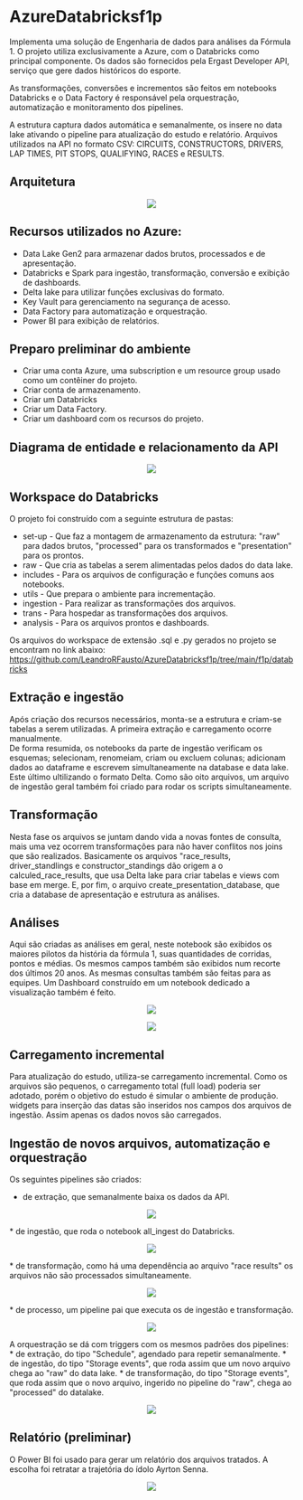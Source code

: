 # AzureDatabricksf1p

Implementa uma solução de Engenharia de dados para análises da Fórmula 1. O projeto utiliza exclusivamente a Azure, com o Databricks como principal componente. Os dados são fornecidos pela Ergast Developer API, serviço que gere dados históricos do esporte. <p>As transformações, conversões e incrementos são feitos em notebooks Databricks e o Data Factory é responsável pela orquestração, automatização e monitoramento dos pipelines.<p>
A estrutura captura dados automática e semanalmente, os insere no data lake ativando o pipeline para atualização do estudo e relatório.
Arquivos utilizados na API no formato CSV: CIRCUITS, CONSTRUCTORS, DRIVERS, LAP TIMES, PIT STOPS, QUALIFYING, RACES e RESULTS.

## Arquitetura
<p align="center">
<img src="https://github.com/LeandroRFausto/AzureDatabricksf1p/blob/main/f1p/imagens/arquitetura.png"/>
</p>

## Recursos utilizados no Azure:
* Data Lake Gen2 para armazenar dados brutos, processados e de apresentação.
* Databricks e Spark para ingestão, transformação, conversão e exibição de dashboards. 
* Delta lake para utilizar funções exclusivas do formato.
* Key Vault para gerenciamento na segurança de acesso.
* Data Factory para automatização e orquestração.
* Power BI para exibição de relatórios.

## Preparo preliminar do ambiente
* Criar uma conta Azure, uma subscription e um resource group usado como um contêiner do projeto.
* Criar conta de armazenamento.
* Criar um Databricks
* Criar um Data Factory.
* Criar um dashboard com os recursos do projeto.

## Diagrama de entidade e relacionamento da API
<p align="center">
<img src="https://github.com/LeandroRFausto/AzureDatabricksf1p/blob/main/f1p/imagens/ergast_db.png"/>
</p>

## Workspace do Databricks
O projeto foi construído com a seguinte estrutura de pastas:
* set-up - Que faz a montagem de armazenamento da estrutura: "raw" para dados brutos, "processed" para os transformados e "presentation" para os prontos. 
* raw - Que cria as tabelas a serem alimentadas pelos dados do data lake.
* includes - Para os arquivos de configuração e funções comuns aos notebooks. 
* utils - Que prepara o ambiente para incrementação.
* ingestion - Para realizar as transformações dos arquivos.
* trans - Para hospedar as transformações dos arquivos.
* analysis - Para os arquivos prontos e dashboards.

Os arquivos do workspace de extensão .sql e .py gerados no projeto se encontram no link abaixo:
https://github.com/LeandroRFausto/AzureDatabricksf1p/tree/main/f1p/databricks


## Extração e ingestão
Após criação dos recursos necessários, monta-se a estrutura e criam-se tabelas a serem utilizadas. A primeira extração e carregamento ocorre manualmente.  
De forma resumida, os notebooks da parte de ingestão verificam os esquemas; selecionam, renomeiam, criam ou excluem colunas; adicionam dados ao dataframe e escrevem simultaneamente na database e data lake. Este último ultilizando o formato Delta.
Como são oito arquivos, um arquivo de ingestão geral também foi criado para rodar os scripts simultaneamente. 
	
## Transformação
Nesta fase os arquivos se juntam dando vida a novas fontes de consulta, mais uma vez ocorrem transformações para não haver conflitos nos joins que são realizados. 
Basicamente os arquivos "race_results, driver_standlings e constructor_standings dão origem a o calculed_race_results, que usa Delta lake para criar tabelas e views com base em merge. E, por fim, o arquivo create_presentation_database, que cria a database de apresentação e estrutura as análises.

## Análises
Aqui são criadas as análises em geral, neste notebook são exibidos os maiores pilotos da história da fórmula 1, suas quantidades de corridas, pontos e médias. Os mesmos campos também são exibidos num recorte dos últimos 20 anos. As mesmas consultas também são feitas para as equipes.
Um Dashboard construído em um notebook dedicado a visualização também é feito.
<p align="center">
<img src="https://github.com/LeandroRFausto/AzureDatabricksf1p/blob/main/f1p/imagens/dash_pilotos.png"/>
</p>

<p align="center">
<img src="https://github.com/LeandroRFausto/AzureDatabricksf1p/blob/main/f1p/imagens/dash_equipes.png"/>
</p>

## Carregamento incremental
Para atualização do estudo, utiliza-se carregamento incremental. Como os arquivos são pequenos, o carregamento total (full load) poderia ser adotado, porém o objetivo do estudo é simular o ambiente de produção.
widgets para inserção das datas são inseridos nos campos dos arquivos de ingestão. Assim apenas os dados novos são carregados.

## Ingestão de novos arquivos, automatização e orquestração
Os seguintes pipelines são criados:
* de extração, que semanalmente baixa os dados da API. 
<p align="center">
<img src="https://github.com/LeandroRFausto/AzureDatabricksf1p/blob/main/f1p/imagens/pl1.png"/>
</p>
* de ingestão, que roda o notebook all_ingest do Databricks.
<p align="center">
<img src="https://github.com/LeandroRFausto/AzureDatabricksf1p/blob/main/f1p/imagens/pl2.png"/>
</p>
* de transformação, como há uma dependência ao arquivo "race results" os arquivos não são processados simultaneamente.
<p align="center">
<img src="https://github.com/LeandroRFausto/AzureDatabricksf1p/blob/main/f1p/imagens/pl3.png"/>
</p>
* de processo, um pipeline pai que executa os de ingestão e transformação.
<p align="center">
<img src="https://github.com/LeandroRFausto/AzureDatabricksf1p/blob/main/f1p/imagens/pl_master.png"/>
</p>
A orquestração se dá com triggers com os mesmos padrões dos pipelines:
* de extração, do tipo "Schedule", agendado para repetir semanalmente.  
* de ingestão, do tipo "Storage events", que roda assim que um novo arquivo chega ao "raw" do data lake.
* de transformação, do tipo "Storage events", que roda assim que o novo arquivo, ingerido no pipeline do "raw", chega ao "processed" do datalake.
<p align="center">
<img src="https://github.com/LeandroRFausto/AzureDatabricksf1p/blob/main/f1p/imagens/triggers.png"/>
</p>


## Relatório (preliminar)
O Power BI foi usado para gerar um relatório dos arquivos tratados. A escolha foi retratar a trajetória do ídolo Ayrton Senna.  

<p align="center">
<img src="https://github.com/LeandroRFausto/AzureDatabricksf1p/blob/main/f1p/imagens/pbi.png"/>
</p>
